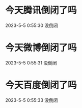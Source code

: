 # 今天腾讯倒闭了吗

2023-5-5 0:55:30 没倒闭

# 今天微博倒闭了吗

2023-5-5 0:55:31 没倒闭

# 今天百度倒闭了吗

2023-5-5 0:55:33 没倒闭

